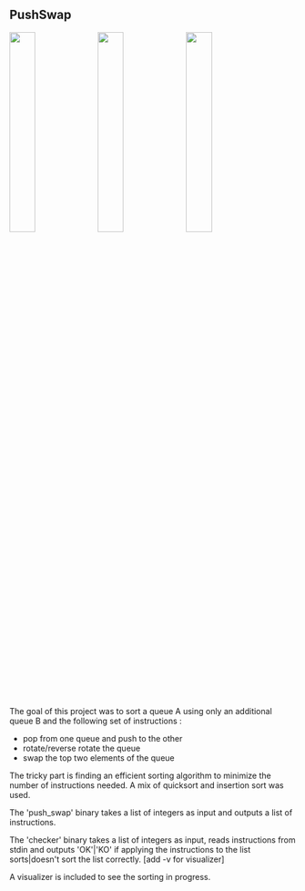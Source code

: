 ## PushSwap

<img src="http://www.hugobally.me/host/img/pushswap1.png" width="30%"></img> <img src="http://www.hugobally.me/host/img/pushswap2.png" width="30%"></img> <img src="http://www.hugobally.me/host/img/pushswap.png" width="30%"></img> 

The goal of this project was to sort a queue A using only an additional queue B and the following set of instructions :

* pop from one queue and push to the other
* rotate/reverse rotate the queue
* swap the top two elements of the queue

The tricky part is finding an efficient sorting algorithm to minimize the number of instructions needed. A mix of quicksort and insertion sort was used.

The 'push_swap' binary takes a list of integers as input and outputs a list of instructions.

The 'checker' binary takes a list of integers as input, reads instructions from stdin and outputs 'OK'|'KO' if applying the instructions to the list sorts|doesn't sort the list correctly. \[add -v for visualizer\] 

A visualizer is included to see the sorting in progress.

